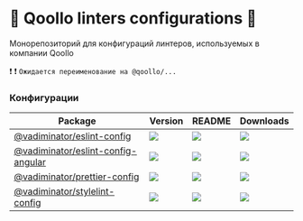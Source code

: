 # :whale: Qoollo linters configurations :whale:

Монорепозиторий для конфигураций линтеров, используемых в компании Qoollo

:heavy_exclamation_mark: :heavy_exclamation_mark: ```Ожидается переименование на @qoollo/...```


### Конфигурации

| **Package**                                                                                        | **Version**                                                                         | **README**                                                                                      | **Downloads**                                                                                                                         |
|----------------------------------------------------------------------------------------------------|-------------------------------------------------------------------------------------| ----------------------------------------------------------------------------------------------- |---------------------------------------------------------------------------------------------------------------------------------------|
| [@vadiminator/eslint-config](https://npmjs.com/package/@vadiminator/eslint-config)                 | ![](https://img.shields.io/npm/v/%40vadiminator%2Feslint-config/latest.svg)         | [![](https://img.shields.io/badge/README--green.svg)](packages/eslint-config/README.md)         | [![](https://img.shields.io/npm/dw/@vadiminator/eslint-config)](https://npmjs.com/package/@vadiminator/eslint-config)                 |
| [@vadiminator/eslint-config-angular](https://npmjs.com/package/@vadiminator/eslint-config-angular) | ![](https://img.shields.io/npm/v/%40vadiminator%2Feslint-config-angular/latest.svg) | [![](https://img.shields.io/badge/README--green.svg)](packages/eslint-config-angular/README.md) | [![](https://img.shields.io/npm/dw/@vadiminator/eslint-config-angular)](https://npmjs.com/package/@vadiminator/eslint-config-angular) |
| [@vadiminator/prettier-config](https://npmjs.com/package/@vadiminator/prettier-config)             | ![](https://img.shields.io/npm/v/%40vadiminator%2Fprettier-config/latest.svg)       | [![](https://img.shields.io/badge/README--green.svg)](packages/prettier-config/README.md)       | [![](https://img.shields.io/npm/dw/@vadiminator/prettier-config)](https://npmjs.com/package/@vadiminator/prettier-config)             |
| [@vadiminator/stylelint-config](https://npmjs.com/package/@vadiminator/stylelint-config)           | ![](https://img.shields.io/npm/v/%40vadiminator%2Fstylelint-config/latest.svg)      | [![](https://img.shields.io/badge/README--green.svg)](packages/stylelint-config/README.md)      | [![](https://img.shields.io/npm/dw/@vadiminator/stylelint-config)](https://npmjs.com/package/@vadiminator/stylelint-config)           |
